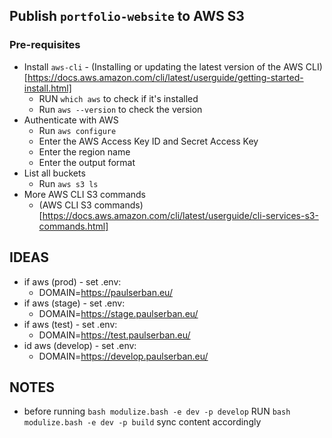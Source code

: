 ## Publish `portfolio-website` to AWS S3
### Pre-requisites
-   Install `aws-cli` - (Installing or updating the latest version of the AWS CLI)[https://docs.aws.amazon.com/cli/latest/userguide/getting-started-install.html]
    -   RUN `which aws` to check if it's installed
    -   Run `aws --version` to check the version
- Authenticate with AWS
    -   Run `aws configure`
    -   Enter the AWS Access Key ID and Secret Access Key
    -   Enter the region name
    -   Enter the output format
- List all buckets
    -   Run `aws s3 ls`
- More AWS CLI S3 commands
    -   (AWS CLI S3 commands)[https://docs.aws.amazon.com/cli/latest/userguide/cli-services-s3-commands.html]


## IDEAS
-   if aws (prod) - set .env:
    -   DOMAIN=https://paulserban.eu/
-   if aws (stage) - set .env:
    -   DOMAIN=https://stage.paulserban.eu/
-  if aws (test) - set .env:
    -   DOMAIN=https://test.paulserban.eu/
-   id aws (develop) - set .env:
    -   DOMAIN=https://develop.paulserban.eu/

## NOTES
- before running `bash modulize.bash -e dev -p develop` RUN `bash modulize.bash -e dev -p build` sync content accordingly